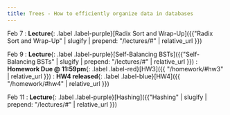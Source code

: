 ```yaml
---
title: Trees - How to efficiently organize data in databases
---
```


Feb 7
: **Lecture**{: .label .label-purple}[Radix Sort and Wrap-Up]({{"Radix Sort and Wrap-Up" | slugify | prepend: "/lectures/#" | relative_url }})

Feb 9
: **Lecture**{: .label .label-purple}[Self-Balancing BSTs]({{"Self-Balancing BSTs" | slugify | prepend: "/lectures/#" | relative_url }})
: **Homework Due @ 11:59pm**{: .label .label-red}[HW3]({{ "/homework/#hw3" | relative_url }})
: **HW4 released**{: .label .label-blue}[HW4]({{ "/homework/#hw4" | relative_url }})

Feb 11
: **Lecture**{: .label .label-purple}[Hashing]({{"Hashing" | slugify | prepend: "/lectures/#" | relative_url }})
